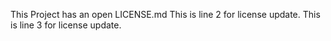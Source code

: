 This Project has an open LICENSE.md
This is line 2 for license update.
This is line 3 for license update.
